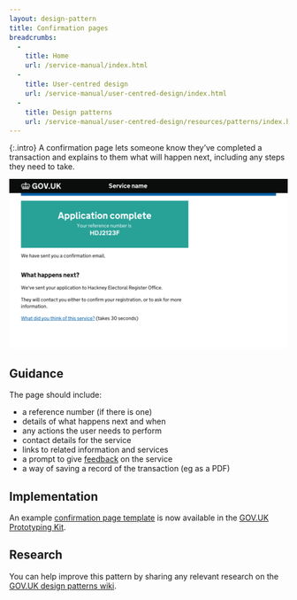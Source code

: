 ```yaml
---
layout: design-pattern
title: Confirmation pages
breadcrumbs:
  -
    title: Home
    url: /service-manual/index.html
  -
    title: User-centred design
    url: /service-manual/user-centred-design/index.html
  -
    title: Design patterns
    url: /service-manual/user-centred-design/resources/patterns/index.html
---
```


{:.intro}
A confirmation page lets someone know they’ve completed a transaction and explains to them what will happen next, including any steps they need to take.

<div class="example">
  <a href="http://govuk-prototype-kit.herokuapp.com/examples/confirmation-page">
    <img src="/service-manual/assets/images/design-patterns/confirmation-page.png" alt="An example of a confirmation page">
  </a>
</div>

<h2 class="heading-36" id="section-1">Guidance</h2>

The page should include:

* a reference number (if there is one)
* details of what happens next and when
* any actions the user needs to perform
* contact details for the service
* links to related information and services
* a prompt to give [feedback](/service-manual/user-centred-design/resources/patterns/feedback-pages) on the service
* a way of saving a record of the transaction (eg as a PDF)


<h2 class="heading-36" id="section-1">Implementation</h2>

An example [confirmation page template](http://govuk-prototype-kit.herokuapp.com/examples/confirmation) is now available in the [GOV.UK Prototyping Kit](https://github.com/alphagov/govuk_prototype_kit).


<h2 class="heading-36" id="section-1">Research</h2>

You can help improve this pattern by sharing any relevant research on the [GOV.UK design patterns wiki](https://designpatterns.hackpad.com/Transaction-end-pages-xkOPGx6R1iM).




